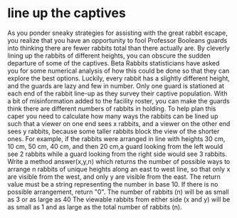 line up the captives
====================
As you ponder sneaky strategies for assisting with the great rabbit escape,
you realize that you have an opportunity to fool Professor Booleans guards
into thinking there are fewer rabbits total than there actually are.
By cleverly lining up the rabbits of different heights, you can obscure the
sudden departure of some of the captives.
Beta Rabbits statisticians have asked you for some numerical analysis of how
this could be done so that they can explore the best options.
Luckily, every rabbit has a slightly different height, and the guards are lazy
and few in number. Only one guard is stationed at each end of the rabbit
line-up as they survey their captive population.
With a bit of misinformation added to the facility roster, you can make the
guards think there are different numbers of rabbits in holding.
To help plan this caper you need to calculate how many ways the rabbits can be
lined up such that a viewer on one end sees x rabbits, and a viewer on the other
end sees y rabbits, because some taller rabbits block the view of the shorter
ones.
For example, if the rabbits were arranged in line with heights 30 cm, 10 cm,
50 cm, 40 cm, and then 20 cm,a guard looking from the left would see 2 rabbits
while a guard looking from the right side would see 3 rabbits.
Write a method answer(x,y,n) which returns the number of possible ways to
arrange n rabbits of unique heights along an east to west line, so that only x
are visible from the west, and only y are visible from the east. The return
value must be a string representing the number in base 10.
If there is no possible arrangement, return "0".
The number of rabbits (n) will be as small as 3 or as large as 40
The viewable rabbits from either side (x and y) will be as small as 1 and as
large as the total number of rabbits (n).

